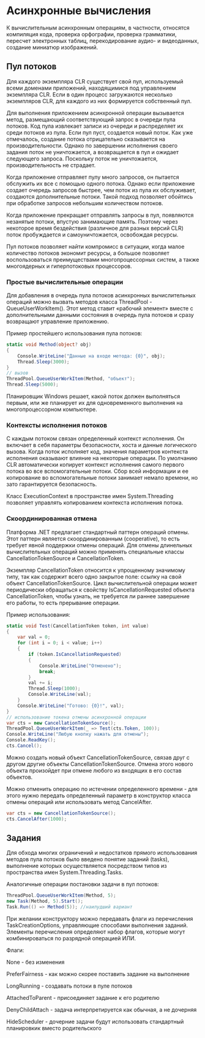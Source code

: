 # Асинхронные вычисления

К вычислительным асинхронным операциям, в частности, относятся компиляция кода, проверка орфографии, проверка грамматики, пересчет электронных таблиц, перекодирование аудио- и видеоданных, создание миниатюр изображений.

## Пул потоков

Для каждого экземпляра CLR существует свой пул, используемый всеми доменами приложений, находящимися под управлением экземпляра CLR. Если в один процесс загружаются несколько экземпляров CLR, для каждого из них формируется собственный пул.

Для выполнения приложением асинхронной операции вызывается метод, размещающий соответствующий запрос в очереди пула потоков. Код пула извлекает записи из очереди и распределяет их
среди потоков из пула. Если пул пуст, создается новый поток. Как уже отмечалось, создание потока отрицательно сказывается на производительности. Однако по завершении исполнения своего задания поток не уничтожается, а возвращается в пул и ожидает следующего запроса. Поскольку поток не уничтожается, производительность не страдает.

Когда приложение отправляет пулу много запросов, он пытается обслужить их все с помощью одного потока. Однако если приложение создает очередь запросов быстрее, чем поток из пула их обслуживает, создаются дополнительные потоки. Такой подход позволяет обойтись при обработке запросов небольшим количеством потоков.

Когда приложение прекращает отправлять запросы в пул, появляются незанятые потоки, впустую занимающие память. Поэтому через некоторое время бездействия (различное для разных версий CLR) поток пробуждается и самоуничтожается, освобождая ресурсы.

Пул потоков позволяет найти компромисс в ситуации, когда малое количество потоков экономит ресурсы, а большое позволяет воспользоваться преимуществами многопроцессорных систем, а также многоядерных и гиперпотоковых процессоров.

### Простые вычислительные операции

Для добавления в очередь пула потоков асинхронных вычислительных операций можно вызвать методов класса ThreadPool - QueueUserWorkItem(). Этот метод ставит «рабочий элемент» вместе с дополнительными данными состояния в очередь пула потоков и сразу возвращают управление приложению.

Пример простейшего использования пула потоков:

```csharp
static void Method(object? obj)
{
    Console.WriteLine("Данные на входе метода: {0}", obj);
    Thread.Sleep(3000);
}
// вызов
ThreadPool.QueueUserWorkItem(Method, "объект");
Thread.Sleep(5000);
```

Планировщик Windows решает, какой поток должен выполняться первым, или же планирует их для одновременного выполнения на многопроцессорном компьютере.

### Контексты исполнения потоков

С каждым потоком связан определенный контекст исполнения. Он включает в себя параметры безопасности, хоста и данные логического вызова. Когда поток исполняет код, значения параметров контекста исполнения оказывают влияние на некоторые операции. По умолчанию CLR автоматически копирует контекст исполнения самого первого потока во все вспомогательные потоки. Сбор всей информации и ее копирование во вспомогательные потоки занимает немало времени, но зато гарантируется безопасность.

Класс ExecutionContext в пространстве имен System.Threading позволяет управлять копированием контекста исполнения потока.

### Скоординированная отмена

Платформа .NET предлагает стандартный паттерн операций отмены. Этот паттерн является скоординированным (cooperative), то есть требует явной поддержки отмены операций. Для отмены длинельных вычислительных операций можно применять специальные классы CancellationTokenSource и CancellationToken.

Экземпляр CancellationToken относится к упрощенному значимому типу, так как содержит всего одно закрытое поле: ссылку на свой объект CancellationTokenSource. Цикл вычислительной операции может периодически обращаться к свойству IsCancellationRequested объекта CancellationToken, чтобы узнать, не требуется ли раннее завершение его работы, то есть прерывание операции.

Пример использования:

```csharp
static void Test(CancellationToken token, int value)
{
    var val = 0;
    for (int i = 0; i < value; i++)
    {
        if (token.IsCancellationRequested)
        {
            Console.WriteLine("Отменено");
            break;
        }
        val += i;
        Thread.Sleep(1000);
        Console.WriteLine(val);
    }
    Console.WriteLine("Готово: {0}!", val);
}
// использование токена отмены асинхронной операции
var cts = new CancellationTokenSource();
ThreadPool.QueueUserWorkItem(_ => Test(cts.Token, 100));
Console.WriteLine("Любую кнопку нажать для отмены");
Console.ReadKey();
cts.Cancel();
```

Можно создать новый объект CancellationTokenSource, связав друг с другом другие объекты CancellationTokenSource. Отмена этого нового объекта произойдет при отмене любого из входящих в его состав объектов.

Можно отменить операцию по истечении определенного времени - для этого нужно передать определенный параметр в конструктор класса отмены операций или использовать метод CancelAfter.

```csharp
var cts = new CancellationTokenSource();
cts.CancelAfter(1000);
```

## Задания

Для обхода многих ограничений и недостатков прямого использования методов пула потоков было введено понятие заданий (tasks), выполнение которых осуществляется посредством типов из пространства имен System.Threading.Tasks.

Аналогичные операции постановки задачи в пул потоков:

```csharp
ThreadPool.QueueUserWorkItem(Method, 5);
new Task(Method, 5).Start();
Task.Run(() => Method(5)); //наилудший вариант
```

При желании конструктору можно передавать флаги из перечисления TaskCreationOptions, управляющие способами выполнения заданий. Элементы перечисления определяют набор флагов, которые могут комбинироваться по разрядной операцией ИЛИ.

Флаги:

None - без изменения

PreferFairness - как можно скорее поставить задание на выполнение

LongRunning - создавать потоки в пуле потоков

AttachedToParent - присоединяет задание к его родителю

DenyChildAttach - задача интерпретируется как обычная, а не дочерняя

HideScheduler - дочерние задачи будут использовать стандартный планировкик вместо родительского





